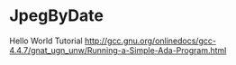 # JpegByDate

Hello World Tutorial
http://gcc.gnu.org/onlinedocs/gcc-4.4.7/gnat_ugn_unw/Running-a-Simple-Ada-Program.html
